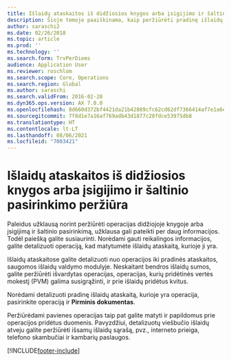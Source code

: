 ```yaml
---
title: Išlaidų ataskaitos iš didžiosios knygos arba įsigijimo ir šaltinio pasirinkimo peržiūra
description: Šioje temoje paaiškinama, kaip peržiūrėti pradinę išlaidų ataskaitą, kurioje yra operacija.
author: saraschi2
ms.date: 02/26/2018
ms.topic: article
ms.prod: ''
ms.technology: ''
ms.search.form: TrvPerDiems
audience: Application User
ms.reviewer: roschlom
ms.search.scope: Core, Operations
ms.search.region: Global
ms.author: saraschi
ms.search.validFrom: 2016-02-28
ms.dyn365.ops.version: AX 7.0.0
ms.openlocfilehash: 8d660d372bf4421da21b42889cfc62cd62df7366414af7e1a6efe4747033a29b
ms.sourcegitcommit: 7f8d1e7a16af769adb43d1877c28fdce53975db8
ms.translationtype: HT
ms.contentlocale: lt-LT
ms.lasthandoff: 08/06/2021
ms.locfileid: "7003421"
---
```

# <a name="view-an-expense-report-from-general-ledger-or-procurement-and-sourcing"></a>Išlaidų ataskaitos iš didžiosios knygos arba įsigijimo ir šaltinio pasirinkimo peržiūra

Paleidus užklausą norint peržiūrėti operacijas didžiojoje knygoje arba įsigijimą ir šaltinio pasirinkimą, užklausa gali pateikti per daug informacijos. Todėl paiešką galite susiaurinti. Norėdami gauti reikalingos informacijos, galite detalizuoti operaciją, kad matytumėte išlaidų ataskaitą, kurioje ji yra.

Išlaidų ataskaitose galite detalizuoti nuo operacijos iki pradinės ataskaitos, saugomos išlaidų valdymo modulyje. Neskaitant bendros išlaidų sumos, galite peržiūrėti išvardytas operacijas, operacijas, kurių pridėtinės vertės mokestį (PVM) galima susigrąžinti, ir prie išlaidų pridėtus kvitus.

Norėdami detalizuoti pradinę išlaidų ataskaitą, kurioje yra operacija, pasirinkite operaciją ir **Pirminis dokumentas**.

Peržiūrėdami pavienes operacijas taip pat galite matyti ir papildomus prie operacijos pridėtus duomenis. Pavyzdžiui, detalizuotų viešbučio išlaidų atveju galite peržiūrėti išsamų išlaidų sąrašą, pvz., interneto prieiga, telefono skambučiai ir kambarių paslaugos.


[!INCLUDE[footer-include](../includes/footer-banner.md)]